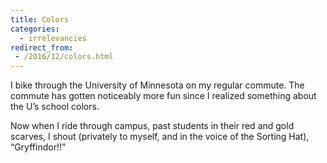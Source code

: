 ```yaml
---
title: Colors
categories:
  - irrelevancies
redirect_from:
 - /2016/12/colors.html
---
```



I bike through the University of Minnesota on my regular commute. The commute has gotten noticeably more fun since I realized something about the U’s school colors.

Now when I ride through campus, past students in their red and gold scarves, I shout (privately to myself, and in the voice of the Sorting Hat), “<span class="small-caps">Gryffindor</span>!!”

